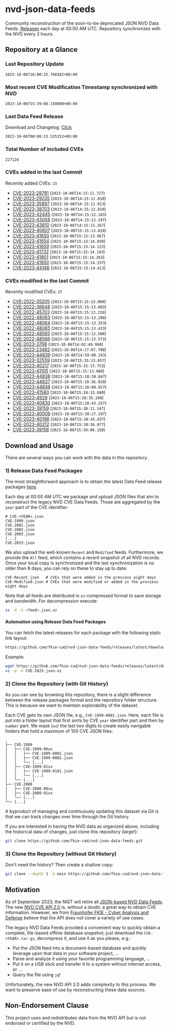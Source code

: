 # nvd-json-data-feeds

Community reconstruction of the soon-to-be deprecated JSON NVD Data Feeds. 
[Releases](https://github.com/fkie-cad/nvd-json-data-feeds/releases/latest) each day at 00:00 AM UTC.
Repository synchronizes with the NVD every 2 hours.

## Repository at a Glance

### Last Repository Update

```plain
2023-10-06T16:00:25.760182+00:00
```

### Most recent CVE Modification Timestamp synchronized with NVD

```plain
2023-10-06T15:39:08.150000+00:00
```

### Last Data Feed Release

Download and Changelog: [Click](https://github.com/fkie-cad/nvd-json-data-feeds/releases/latest)

```plain
2023-10-06T00:00:13.535152+00:00
```

### Total Number of included CVEs

```plain
227124
```

### CVEs added in the last Commit

Recently added CVEs: `15`

* [CVE-2023-28791](CVE-2023/CVE-2023-287xx/CVE-2023-28791.json) (`2023-10-06T14:15:11.727`)
* [CVE-2023-29235](CVE-2023/CVE-2023-292xx/CVE-2023-29235.json) (`2023-10-06T14:15:11.810`)
* [CVE-2023-35897](CVE-2023/CVE-2023-358xx/CVE-2023-35897.json) (`2023-10-06T14:15:11.913`)
* [CVE-2023-38703](CVE-2023/CVE-2023-387xx/CVE-2023-38703.json) (`2023-10-06T14:15:12.020`)
* [CVE-2023-42445](CVE-2023/CVE-2023-424xx/CVE-2023-42445.json) (`2023-10-06T14:15:12.103`)
* [CVE-2023-43058](CVE-2023/CVE-2023-430xx/CVE-2023-43058.json) (`2023-10-06T14:15:12.197`)
* [CVE-2023-43810](CVE-2023/CVE-2023-438xx/CVE-2023-43810.json) (`2023-10-06T14:15:12.267`)
* [CVE-2023-40607](CVE-2023/CVE-2023-406xx/CVE-2023-40607.json) (`2023-10-06T15:15:13.820`)
* [CVE-2023-41650](CVE-2023/CVE-2023-416xx/CVE-2023-41650.json) (`2023-10-06T15:15:13.967`)
* [CVE-2023-41654](CVE-2023/CVE-2023-416xx/CVE-2023-41654.json) (`2023-10-06T15:15:14.050`)
* [CVE-2023-41659](CVE-2023/CVE-2023-416xx/CVE-2023-41659.json) (`2023-10-06T15:15:14.123`)
* [CVE-2023-41732](CVE-2023/CVE-2023-417xx/CVE-2023-41732.json) (`2023-10-06T15:15:14.193`)
* [CVE-2023-41801](CVE-2023/CVE-2023-418xx/CVE-2023-41801.json) (`2023-10-06T15:15:14.263`)
* [CVE-2023-41950](CVE-2023/CVE-2023-419xx/CVE-2023-41950.json) (`2023-10-06T15:15:14.337`)
* [CVE-2023-44146](CVE-2023/CVE-2023-441xx/CVE-2023-44146.json) (`2023-10-06T15:15:14.413`)


### CVEs modified in the last Commit

Recently modified CVEs: `37`

* [CVE-2022-35205](CVE-2022/CVE-2022-352xx/CVE-2022-35205.json) (`2023-10-06T15:15:13.000`)
* [CVE-2022-36648](CVE-2022/CVE-2022-366xx/CVE-2022-36648.json) (`2023-10-06T15:15:13.083`)
* [CVE-2022-45703](CVE-2022/CVE-2022-457xx/CVE-2022-45703.json) (`2023-10-06T15:15:13.210`)
* [CVE-2022-48063](CVE-2022/CVE-2022-480xx/CVE-2022-48063.json) (`2023-10-06T15:15:13.280`)
* [CVE-2022-48064](CVE-2022/CVE-2022-480xx/CVE-2022-48064.json) (`2023-10-06T15:15:13.353`)
* [CVE-2022-48065](CVE-2022/CVE-2022-480xx/CVE-2022-48065.json) (`2023-10-06T15:15:13.433`)
* [CVE-2022-48565](CVE-2022/CVE-2022-485xx/CVE-2022-48565.json) (`2023-10-06T15:15:13.500`)
* [CVE-2022-48566](CVE-2022/CVE-2022-485xx/CVE-2022-48566.json) (`2023-10-06T15:15:13.573`)
* [CVE-2023-3768](CVE-2023/CVE-2023-37xx/CVE-2023-3768.json) (`2023-10-06T14:02:49.990`)
* [CVE-2023-23492](CVE-2023/CVE-2023-234xx/CVE-2023-23492.json) (`2023-10-06T14:17:07.790`)
* [CVE-2023-44839](CVE-2023/CVE-2023-448xx/CVE-2023-44839.json) (`2023-10-06T14:59:00.183`)
* [CVE-2023-32559](CVE-2023/CVE-2023-325xx/CVE-2023-32559.json) (`2023-10-06T15:15:13.657`)
* [CVE-2023-40217](CVE-2023/CVE-2023-402xx/CVE-2023-40217.json) (`2023-10-06T15:15:13.753`)
* [CVE-2023-41105](CVE-2023/CVE-2023-411xx/CVE-2023-41105.json) (`2023-10-06T15:15:13.900`)
* [CVE-2023-44838](CVE-2023/CVE-2023-448xx/CVE-2023-44838.json) (`2023-10-06T15:18:30.847`)
* [CVE-2023-44837](CVE-2023/CVE-2023-448xx/CVE-2023-44837.json) (`2023-10-06T15:19:36.920`)
* [CVE-2023-44836](CVE-2023/CVE-2023-448xx/CVE-2023-44836.json) (`2023-10-06T15:20:09.927`)
* [CVE-2023-41580](CVE-2023/CVE-2023-415xx/CVE-2023-41580.json) (`2023-10-06T15:28:15.680`)
* [CVE-2023-4929](CVE-2023/CVE-2023-49xx/CVE-2023-4929.json) (`2023-10-06T15:28:35.260`)
* [CVE-2023-40830](CVE-2023/CVE-2023-408xx/CVE-2023-40830.json) (`2023-10-06T15:28:43.257`)
* [CVE-2023-39159](CVE-2023/CVE-2023-391xx/CVE-2023-39159.json) (`2023-10-06T15:38:11.147`)
* [CVE-2023-40009](CVE-2023/CVE-2023-400xx/CVE-2023-40009.json) (`2023-10-06T15:38:27.297`)
* [CVE-2023-40198](CVE-2023/CVE-2023-401xx/CVE-2023-40198.json) (`2023-10-06T15:38:45.037`)
* [CVE-2023-40212](CVE-2023/CVE-2023-402xx/CVE-2023-40212.json) (`2023-10-06T15:38:56.077`)
* [CVE-2023-39158](CVE-2023/CVE-2023-391xx/CVE-2023-39158.json) (`2023-10-06T15:39:08.150`)


## Download and Usage

There are several ways you can work with the data in this repository:

### 1) Release Data Feed Packages

The most straightforward approach is to obtain the latest Data Feed release packages [here](https://github.com/fkie-cad/nvd-json-data-feeds/releases/latest).

Each day at 00:00 AM UTC we package and upload JSON files that aim to reconstruct the legacy NVD CVE Data Feeds.
Those are aggregated by the `year` part of the CVE identifier:

```
# CVE-<YEAR>.json
CVE-1999.json
CVE-2001.json
CVE-2002.json
CVE-2003.json
[...]
CVE-2023.json
```

We also upload the well-known `Recent` and `Modified` feeds.
Furthermore, we provide the `All` feed, which contains a recent snapshot of all NVD records.
Once your local copy is synchronized and the last synchronization is no older than 8 days, you can rely on these to stay up to date:

```plain
CVE-Recent.json   # CVEs that were added in the previous eight days
CVE-Modified.json # CVEs that were modified or added in the previous eight days
```

Note that all feeds are distributed in `xz`-compressed format to save storage and bandwidth.
For decompression execute:

```sh
xz -d -k <feed>.json.xz
```


#### Automation using Release Data Feed Packages

You can fetch the latest releases for each package with the following static link layout:

```sh
https://github.com/fkie-cad/nvd-json-data-feeds/releases/latest/download/CVE-<YEAR>.json.xz
```

Example:

```sh
wget https://github.com/fkie-cad/nvd-json-data-feeds/releases/latest/download/CVE-2023.json.xz
xz -d -k CVE-2023.json.xz
```

### 2) Clone the Repository (with Git History)

As you can see by browsing this repository, there is a slight difference between the release packages format and the repository folder structure.
This is because we want to maintain explorability of the dataset.

Each CVE gets its own JSON file, e.g., `CVE-1999-0001.json`.
Here, each file is put into a folder layout that first sorts by CVE `year` identifier part and then by `number` part.
We mask (`xx`) the last two digits to create easily navigable folders that hold a maximum of 100 CVE JSON files:

```plain
.
├── CVE-1999
│   ├── CVE-1999-00xx
│   │   ├── CVE-1999-0001.json
│   │   ├── CVE-1999-0002.json
│   │   └── [...]
│   ├── CVE-1999-01xx
│   │   ├── CVE-1999-0101.json
│   │   └── [...]
│   └── [...]
├── CVE-2000
│   ├── CVE-2000-00xx
│   ├── CVE-2000-01xx
│   └── [...]
└── [...]
```

A byproduct of managing and continuously updating this dataset via Git is that we can track changes over time through the Git history.

If you are interested in having the NVD data as organized above, including the historical data of changes, just clone this repository (large!):

```sh
git clone https://github.com/fkie-cad/nvd-json-data-feeds.git
```

### 3) Clone the Repository (without Git History)

Don't need the history? Then create a shallow copy:

```sh
git clone --depth 1 -b main https://github.com/fkie-cad/nvd-json-data-feeds.git
```

## Motivation

As of September 2023, the NIST will retire all [JSON-based NVD Data Feeds](https://nvd.nist.gov/vuln/data-feeds#divRetirementBanner-1).
The new [NVD CVE API 2.0](https://nvd.nist.gov/developers/vulnerabilities) is, without a doubt, a great way to obtain CVE information.
However, we from [Fraunhofer FKIE - Cyber Analysis and Defense](https://www.fkie.fraunhofer.de/en/departments/cad.html) believe that the API does not cover a variety of use cases.

The legacy NVD Data Feeds provided a convenient way to quickly obtain a complete, file-based offline database snapshot; just download the `CVE-<YEAR>.tar.gz`, decompress it, and use it as you please, e.g.:

* Put the JSON feed into a document-based database and quickly leverage upon that data in your software project, ...
* Parse and analyze it using your favorite programming language, ...
* Put it on a USB stick and transfer it to a system without internet access, or ...
* Query the file using `jq`!

Unfortunately, the new NVD API 2.0 adds complexity to this process.
We want to preserve ease of use by reconstructing these data sources.

## Non-Endorsement Clause

This project uses and redistributes data from the NVD API but is not endorsed or certified by the NVD.